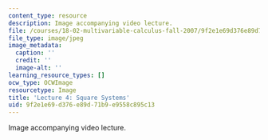```yaml
---
content_type: resource
description: Image accompanying video lecture.
file: /courses/18-02-multivariable-calculus-fall-2007/9f2e1e69d376e89d71b9e9558c895c13_04.jpg
file_type: image/jpeg
image_metadata:
  caption: ''
  credit: ''
  image-alt: ''
learning_resource_types: []
ocw_type: OCWImage
resourcetype: Image
title: 'Lecture 4: Square Systems'
uid: 9f2e1e69-d376-e89d-71b9-e9558c895c13
---
```

Image accompanying video lecture.